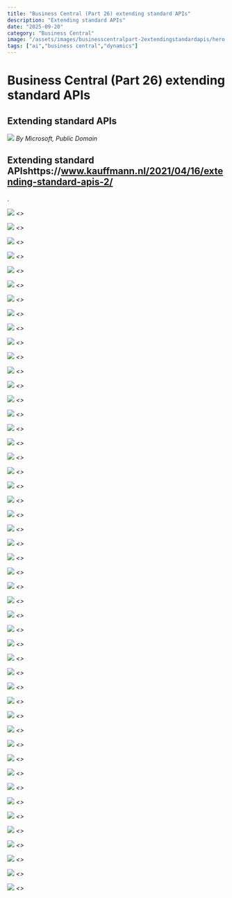 ```yaml
---
title: "Business Central (Part 26) extending standard APIs"
description: "Extending standard APIs"
date: "2025-09-20"
category: "Business Central"
image: "/assets/images/businesscentralpart-2extendingstandardapis/hero.png"
tags: ["ai","business central","dynamics"]
---
```


# Business Central (Part 26) extending standard APIs

## Extending standard APIs

![](/assets/images/businesscentralpart-2extendingstandardapis/dynamics365-color.svg)
*By Microsoft, Public Domain*


## Extending standard APIshttps://www.kauffmann.nl/2021/04/16/extending-standard-apis-2/

.

![](/assets/images/businesscentralpart-2extendingstandardapis/screenshot-2024-10-30-at-5.00.32pm-1836x1475.png)
*<<NEW TEXT HERE>>*

![](/assets/images/businesscentralpart-2extendingstandardapis/screenshot-2024-10-30-at-5.00.32pm-1836x1475.png)
*<<NEW TEXT HERE>>*

![](/assets/images/businesscentralpart-2extendingstandardapis/screenshot-2024-10-30-at-5.00.32pm-1836x1475.png)
*<<NEW TEXT HERE>>*

![](/assets/images/businesscentralpart-2extendingstandardapis/screenshot-2024-10-30-at-5.00.32pm-1836x1475.png)
*<<NEW TEXT HERE>>*

![](/assets/images/businesscentralpart-2extendingstandardapis/screenshot-2024-10-30-at-5.00.32pm-1836x1475.png)
*<<NEW TEXT HERE>>*

![](/assets/images/businesscentralpart-2extendingstandardapis/screenshot-2024-10-30-at-5.00.32pm-1836x1475.png)
*<<NEW TEXT HERE>>*

![](/assets/images/businesscentralpart-2extendingstandardapis/screenshot-2024-10-30-at-5.00.32pm-1836x1475.png)
*<<NEW TEXT HERE>>*

![](/assets/images/businesscentralpart-2extendingstandardapis/screenshot-2024-10-30-at-5.00.32pm-1836x1475.png)
*<<NEW TEXT HERE>>*

![](/assets/images/businesscentralpart-2extendingstandardapis/screenshot-2024-10-30-at-5.00.32pm-1836x1475.png)
*<<NEW TEXT HERE>>*

![](/assets/images/businesscentralpart-2extendingstandardapis/screenshot-2024-10-30-at-5.00.32pm-1836x1475.png)
*<<NEW TEXT HERE>>*

![](/assets/images/businesscentralpart-2extendingstandardapis/screenshot-2024-10-30-at-5.00.32pm-1836x1475.png)
*<<NEW TEXT HERE>>*

![](/assets/images/businesscentralpart-2extendingstandardapis/screenshot-2024-10-30-at-5.00.32pm-1836x1475.png)
*<<NEW TEXT HERE>>*

![](/assets/images/businesscentralpart-2extendingstandardapis/screenshot-2024-10-30-at-5.00.32pm-1836x1475.png)
*<<NEW TEXT HERE>>*

![](/assets/images/businesscentralpart-2extendingstandardapis/screenshot-2024-10-30-at-5.00.32pm-1836x1475.png)
*<<NEW TEXT HERE>>*

![](/assets/images/businesscentralpart-2extendingstandardapis/screenshot-2024-10-30-at-5.00.32pm-1836x1475.png)
*<<NEW TEXT HERE>>*

![](/assets/images/businesscentralpart-2extendingstandardapis/screenshot-2024-10-30-at-5.00.32pm-1836x1475.png)
*<<NEW TEXT HERE>>*

![](/assets/images/businesscentralpart-2extendingstandardapis/screenshot-2024-10-30-at-5.00.32pm-1836x1475.png)
*<<NEW TEXT HERE>>*

![](/assets/images/businesscentralpart-2extendingstandardapis/screenshot-2024-10-30-at-5.00.32pm-1836x1475.png)
*<<NEW TEXT HERE>>*

![](/assets/images/businesscentralpart-2extendingstandardapis/screenshot-2024-10-30-at-5.00.32pm-1836x1475.png)
*<<NEW TEXT HERE>>*

![](/assets/images/businesscentralpart-2extendingstandardapis/screenshot-2024-10-30-at-5.00.32pm-1836x1475.png)
*<<NEW TEXT HERE>>*

![](/assets/images/businesscentralpart-2extendingstandardapis/screenshot-2024-10-30-at-5.00.32pm-1836x1475.png)
*<<NEW TEXT HERE>>*

![](/assets/images/businesscentralpart-2extendingstandardapis/screenshot-2024-10-30-at-5.00.32pm-1836x1475.png)
*<<NEW TEXT HERE>>*

![](/assets/images/businesscentralpart-2extendingstandardapis/screenshot-2024-10-30-at-5.00.32pm-1836x1475.png)
*<<NEW TEXT HERE>>*

![](/assets/images/businesscentralpart-2extendingstandardapis/screenshot-2024-10-30-at-5.00.32pm-1836x1475.png)
*<<NEW TEXT HERE>>*

![](/assets/images/businesscentralpart-2extendingstandardapis/screenshot-2024-10-30-at-5.00.32pm-1836x1475.png)
*<<NEW TEXT HERE>>*

![](/assets/images/businesscentralpart-2extendingstandardapis/screenshot-2024-10-30-at-5.00.32pm-1836x1475.png)
*<<NEW TEXT HERE>>*

![](/assets/images/businesscentralpart-2extendingstandardapis/screenshot-2024-10-30-at-5.00.32pm-1836x1475.png)
*<<NEW TEXT HERE>>*

![](/assets/images/businesscentralpart-2extendingstandardapis/screenshot-2024-10-30-at-5.00.32pm-1836x1475.png)
*<<NEW TEXT HERE>>*

![](/assets/images/businesscentralpart-2extendingstandardapis/screenshot-2024-10-30-at-5.00.32pm-1836x1475.png)
*<<NEW TEXT HERE>>*

![](/assets/images/businesscentralpart-2extendingstandardapis/screenshot-2024-10-30-at-5.00.32pm-1836x1475.png)
*<<NEW TEXT HERE>>*

![](/assets/images/businesscentralpart-2extendingstandardapis/screenshot-2024-10-30-at-5.00.32pm-1836x1475.png)
*<<NEW TEXT HERE>>*

![](/assets/images/businesscentralpart-2extendingstandardapis/screenshot-2024-10-30-at-5.00.32pm-1836x1475.png)
*<<NEW TEXT HERE>>*

![](/assets/images/businesscentralpart-2extendingstandardapis/screenshot-2024-10-30-at-5.00.32pm-1836x1475.png)
*<<NEW TEXT HERE>>*

![](/assets/images/businesscentralpart-2extendingstandardapis/screenshot-2024-10-30-at-5.00.32pm-1836x1475.png)
*<<NEW TEXT HERE>>*

![](/assets/images/businesscentralpart-2extendingstandardapis/screenshot-2024-10-30-at-5.00.32pm-1836x1475.png)
*<<NEW TEXT HERE>>*

![](/assets/images/businesscentralpart-2extendingstandardapis/screenshot-2024-10-30-at-5.00.32pm-1836x1475.png)
*<<NEW TEXT HERE>>*

![](/assets/images/businesscentralpart-2extendingstandardapis/screenshot-2024-10-30-at-5.00.32pm-1836x1475.png)
*<<NEW TEXT HERE>>*

![](/assets/images/businesscentralpart-2extendingstandardapis/screenshot-2024-10-30-at-5.00.32pm-1836x1475.png)
*<<NEW TEXT HERE>>*

![](/assets/images/businesscentralpart-2extendingstandardapis/screenshot-2024-10-30-at-5.00.32pm-1836x1475.png)
*<<NEW TEXT HERE>>*

![](/assets/images/businesscentralpart-2extendingstandardapis/screenshot-2024-10-30-at-5.00.32pm-1836x1475.png)
*<<NEW TEXT HERE>>*

![](/assets/images/businesscentralpart-2extendingstandardapis/screenshot-2024-10-30-at-5.00.32pm-1836x1475.png)
*<<NEW TEXT HERE>>*

![](/assets/images/businesscentralpart-2extendingstandardapis/screenshot-2024-10-30-at-5.00.32pm-1836x1475.png)
*<<NEW TEXT HERE>>*

![](/assets/images/businesscentralpart-2extendingstandardapis/screenshot-2024-10-30-at-5.00.32pm-1836x1475.png)
*<<NEW TEXT HERE>>*

![](/assets/images/businesscentralpart-2extendingstandardapis/screenshot-2024-10-30-at-5.00.32pm-1836x1475.png)
*<<NEW TEXT HERE>>*

![](/assets/images/businesscentralpart-2extendingstandardapis/screenshot-2024-10-30-at-5.00.32pm-1836x1475.png)
*<<NEW TEXT HERE>>*

![](/assets/images/businesscentralpart-2extendingstandardapis/screenshot-2024-10-30-at-5.00.32pm-1836x1475.png)
*<<NEW TEXT HERE>>*

![](/assets/images/businesscentralpart-2extendingstandardapis/screenshot-2024-10-30-at-5.00.32pm-1836x1475.png)
*<<NEW TEXT HERE>>*

![](/assets/images/businesscentralpart-2extendingstandardapis/screenshot-2024-10-30-at-5.00.32pm-1836x1475.png)
*<<NEW TEXT HERE>>*